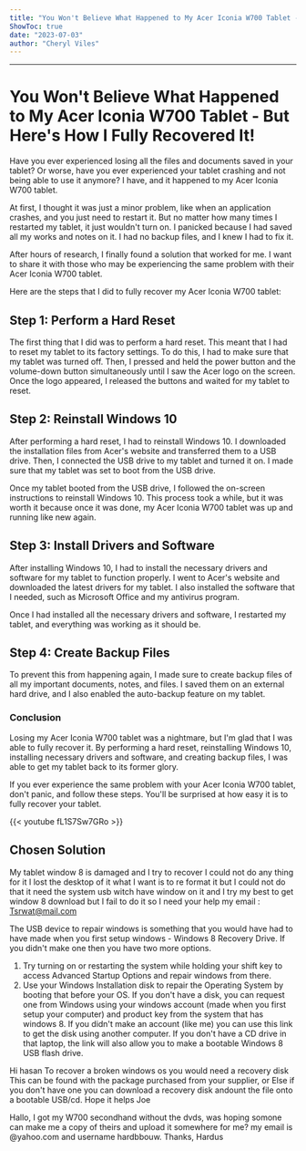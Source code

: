 ```yaml
---
title: "You Won't Believe What Happened to My Acer Iconia W700 Tablet - But Here's How I Fully Recovered It!"
ShowToc: true 
date: "2023-07-03"
author: "Cheryl Viles"
---
```

*****
# You Won't Believe What Happened to My Acer Iconia W700 Tablet - But Here's How I Fully Recovered It!

Have you ever experienced losing all the files and documents saved in your tablet? Or worse, have you ever experienced your tablet crashing and not being able to use it anymore? I have, and it happened to my Acer Iconia W700 tablet.

At first, I thought it was just a minor problem, like when an application crashes, and you just need to restart it. But no matter how many times I restarted my tablet, it just wouldn't turn on. I panicked because I had saved all my works and notes on it. I had no backup files, and I knew I had to fix it.

After hours of research, I finally found a solution that worked for me. I want to share it with those who may be experiencing the same problem with their Acer Iconia W700 tablet.

Here are the steps that I did to fully recover my Acer Iconia W700 tablet:

## Step 1: Perform a Hard Reset

The first thing that I did was to perform a hard reset. This meant that I had to reset my tablet to its factory settings. To do this, I had to make sure that my tablet was turned off. Then, I pressed and held the power button and the volume-down button simultaneously until I saw the Acer logo on the screen. Once the logo appeared, I released the buttons and waited for my tablet to reset.

## Step 2: Reinstall Windows 10

After performing a hard reset, I had to reinstall Windows 10. I downloaded the installation files from Acer's website and transferred them to a USB drive. Then, I connected the USB drive to my tablet and turned it on. I made sure that my tablet was set to boot from the USB drive.

Once my tablet booted from the USB drive, I followed the on-screen instructions to reinstall Windows 10. This process took a while, but it was worth it because once it was done, my Acer Iconia W700 tablet was up and running like new again.

## Step 3: Install Drivers and Software

After installing Windows 10, I had to install the necessary drivers and software for my tablet to function properly. I went to Acer's website and downloaded the latest drivers for my tablet. I also installed the software that I needed, such as Microsoft Office and my antivirus program.

Once I had installed all the necessary drivers and software, I restarted my tablet, and everything was working as it should be.

## Step 4: Create Backup Files

To prevent this from happening again, I made sure to create backup files of all my important documents, notes, and files. I saved them on an external hard drive, and I also enabled the auto-backup feature on my tablet.

### Conclusion

Losing my Acer Iconia W700 tablet was a nightmare, but I'm glad that I was able to fully recover it. By performing a hard reset, reinstalling Windows 10, installing necessary drivers and software, and creating backup files, I was able to get my tablet back to its former glory.

If you ever experience the same problem with your Acer Iconia W700 tablet, don't panic, and follow these steps. You'll be surprised at how easy it is to fully recover your tablet.

{{< youtube fL1S7Sw7GRo >}} 



## Chosen Solution
 My tablet window 8 is damaged and I try to recover I could not do any thing for it I lost the desktop of it
what I want is to re format it but I could not do that it need the system usb witch have window on it and I try my best to get window 8 download but I fail to do it
so I need your help
my email :  Tsrwat@mail.com

 The USB device to repair windows is something that you would have had to have made when you first setup windows - Windows 8 Recovery Drive. If you didn't make one then you have two more options.
1. Try turning on or restarting the system while holding your shift key to access Advanced Startup Options and repair windows from there.
2. Use your Windows Installation disk to repair the Operating System by booting that before your OS.
If you don't have a disk, you can request one from Windows using your windows account (made when you first setup your computer) and product key from the system that has windows 8.
If you didn't make an account (like me) you can use this link to get the disk using another computer.
If you don't have a CD drive in that laptop, the link will also allow you to make a bootable Windows 8 USB flash drive.

 Hi hasan
To recover a broken windows os you would need a recovery disk
This can be found with the package purchased from your supplier, or Else if you don't have one you can download a recovery disk andount the file onto a bootable USB/cd.
Hope it helps
Joe

 Hallo,
I got my W700 secondhand without the dvds, was hoping somone can make me a copy of theirs and upload it somewhere for me? my email is @yahoo.com and username hardbbouw.
Thanks,
Hardus




